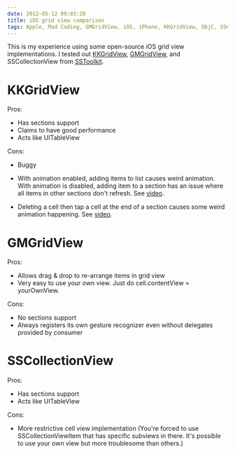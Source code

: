 ```yaml
---
date: 2012-05-12 09:03:20
title: iOS grid view comparison
tags: Apple, Mad Coding, GMGridView, iOS, iPhone, KKGridView, ObjC, SSCollectionView, SSToolkit
---
```

This is my experience using some open-source iOS grid view implementations. I
tested out [KKGridView](https://github.com/kolinkrewinkel/KKGridView),
[GMGridView](https://github.com/gmoledina/GMGridView), and SSCollectionView
from [SSToolkit](http://sstoolk.it/).


# KKGridView

Pros:
	
- Has sections support
- Claims to have good performance
- Acts like UITableView

Cons:
	
- Buggy
- With animation enabled, adding items to list causes weird animation. With
  animation is disabled, adding item to a section has an issue where all items
  in other sections don't refresh. See
  [video](/files/videos/18.mp4).

- Deleting a cell then tap a cell at the end of a section causes some weird
  animation happening.
  See [video](/files/videos/19.mp4).


# GMGridView

Pros:
	
- Allows drag & drop to re-arrange items in grid view
- Very easy to use your own view. Just do cell.contentView = yourOwnView.

Cons:
	
- No sections support
- Always registers its own gesture recognizer even without delegates provided
  by consumer


# SSCollectionView

Pros:

- Has sections support
- Acts like UITableView

Cons:
	
- More restrictive cell view implementation (You're forced to use
  SSCollectionViewItem that has specific subviews in there. It's possible to
  use your own view but more troublesome than others.)

